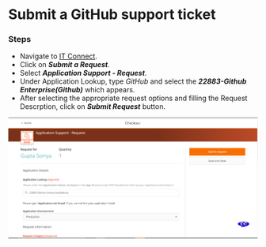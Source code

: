 # Submit a GitHub support ticket

### Steps
* Navigate to [IT Connect](https://ford-dwp.onbmc.com/dwp/app/#/page/885b4507-1bb6-478c-8f06-d9136cc2eb46).
* Click on ***Submit a Request***.
* Select ***Application Support - Request***.
* Under Application Lookup, type *GitHub* and select the ***22883-Github Enterprise(Github)*** which appears.
* After selecting the appropriate request options and filling the Request Descrption, click on ***Submit Request*** button. 

![](./assets/github_request.png)